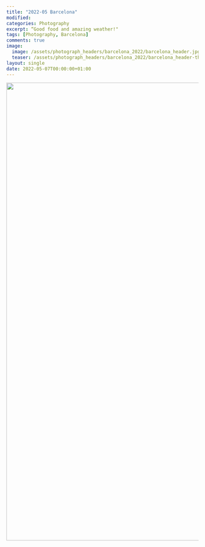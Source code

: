 ```yaml
---
title: "2022-05 Barcelona"
modified:
categories: Photography
excerpt: “Good food and amazing weather!"
tags: [Photography, Barcelona]
comments: true
image:
  image: /assets/photograph_headers/barcelona_2022/barcelona_header.jpg
  teaser: /assets/photograph_headers/barcelona_2022/barcelona_header-th.jpg
layout: single
date: 2022-05-07T00:00:00+01:00
---
```



<center>
<a data-flickr-embed="true" href="https://www.flickr.com/photos/198169598@N04/albums/72177720308119470" title="2022-05 Barcelona"><img src="https://live.staticflickr.com/65535/52881781651_b8b656c148_h.jpg" width="1600" height="1200" alt="2022-05 Barcelona"/></a><script async src="//embedr.flickr.com/assets/client-code.js" charset="utf-8"></script>
</center>